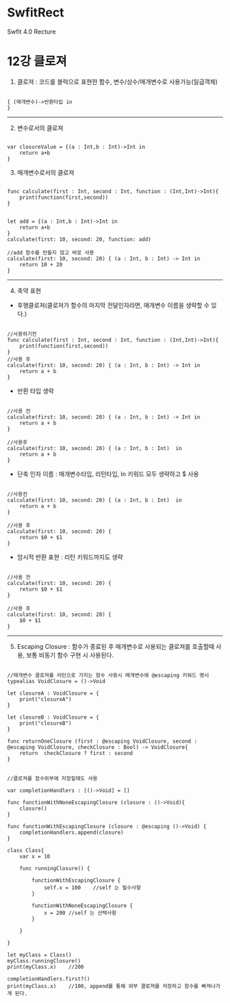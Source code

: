 # SwfitRect
Swfit 4.0 Recture

12강 클로져
===========
1. 클로져 : 코드를 블럭으로 표현한 함수, 변수/상수/매개변수로 사용가능(일급객체)
<pre><code>
{ (매개변수)->반환타입 in
}
</pre></code>
* * *
2. 변수로서의 클로져
<pre><code>
var closureValue = {(a : Int,b : Int)->Int in
    return a+b
}
</pre></code>
3. 매개변수로서의 클로져
<pre><code>
func calculate(first : Int, second : Int, function : (Int,Int)->Int){
    print(function(first,second))
}


let add = {(a : Int,b : Int)->Int in
    return a+b
}
calculate(first: 10, second: 20, function: add)

//add 함수를 만들지 않고 바로 사용
calculate(first: 10, second: 20) { (a : Int, b : Int) -> Int in
    return 10 + 20
}
</pre></code>
* * *
4. 축약 표현
* 후행클로져(클로져가 함수의 마지막 전달인자라면, 매개변수 이름을 생략할 수 있다.)
<pre><code>
//사용하기전
func calculate(first : Int, second : Int, function : (Int,Int)->Int){
    print(function(first,second))
}
//사용 후
calculate(first: 10, second: 20) { (a : Int, b : Int) -> Int in
    return a + b
}
</pre></code>
* 반환 타입 생략
<pre><code>
//사용 전
calculate(first: 10, second: 20) { (a : Int, b : Int) -> Int in
    return a + b
}

//사용후
calculate(first: 10, second: 20) { (a : Int, b : Int)  in
    return a + b
}
</pre></code>
* 단축 인자 이름 : 매개변수타입, 리턴타입, In 키워드 모두 생략하고 $ 사용
<pre><code>
//사용전
calculate(first: 10, second: 20) { (a : Int, b : Int)  in
    return a + b
}

//사용 후
calculate(first: 10, second: 20) {
    return $0 + $1
}
</pre></code>
* 암시적 반환 표현 : 리턴 키워드까지도 생략
<pre><code>
//사용 전
calculate(first: 10, second: 20) {
    return $0 + $1
}

//사용 후
calculate(first: 10, second: 20) {
    $0 + $1
}
</pre></code>
* * *
5. Escaping Closure : 함수가 종료된 후 매개변수로 사용되는 클로져를 호출할때 사용, 보통 비동기 함수 구현 시 사용된다.
<pre><code>
//매개변수 클로져를 리턴으로 가지는 함수 사용시 매개변수에 @escaping 키워드 명시
typealias VoidClosure = ()->Void

let closureA : VoidClosure = {
    print("closureA")
}

let closureB : VoidClosure = {
    print("closureB")
}

func returnOneClosure (first : @escaping VoidClosure, second : @escaping VoidClosure, checkClosure : Bool) -> VoidClosure{
    return  checkClosure ? first : second
}
</pre></code>

<pre><code>
//클로져를 함수외부에 저장힐때도 사용

var completionHandlers : [()->Void] = []

func functionWithNoneEscapingClosure (closure : ()->Void){
    closure()
}

func functionWithEscapingClosure (closure : @escaping ()->Void) {
    completionHandlers.append(closure)
}

class Class{
    var x = 10
    
    func runningClosure() {
        
        functionWithEscapingClosure {
            self.x = 100    //self 는 필수사항
        }
        
        functionWithNoneEscapingClosure {
            x = 200 //self 는 선택사항
        }

    }

}

let myClass = Class()
myClass.runningClosure()
print(myClass.x)    //200

completionHandlers.first?()
print(myClass.x)    //100, append를 통해 외부 클로져를 저장하고 함수를 빠져나가게 된다.
</pre></code>
